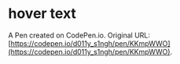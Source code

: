 # hover text

A Pen created on CodePen.io. Original URL: [https://codepen.io/d011y_s1ngh/pen/KKmpWWO](https://codepen.io/d011y_s1ngh/pen/KKmpWWO).

